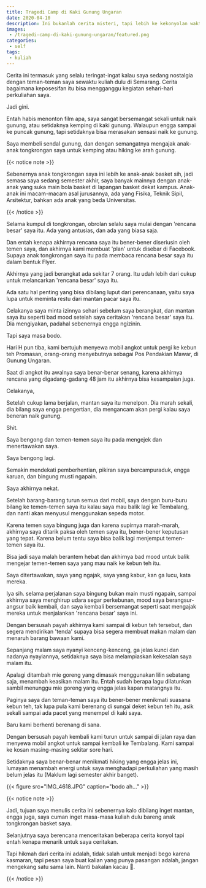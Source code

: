 ```yaml
---
title: Tragedi Camp di Kaki Gunung Ungaran
date: 2020-04-10
description: Ini bukanlah cerita misteri, tapi lebih ke kekonyolan waktu saya lagi hiking ke area kamping di kaki gunung Ungaran, waktu saya kuliah dulu.
images: 
 - /tragedi-camp-di-kaki-gunung-ungaran/featured.png
categories:
 - self
tags:
 - kuliah
---
```


Cerita ini termasuk yang selalu teringat-ingat kalau saya sedang nostalgia dengan teman-teman saya sewaktu kuliah dulu di Semarang. Cerita bagaimana keposesifan itu bisa mengganggu kegiatan sehari-hari perkuliahan saya. 

<!--more-->

Jadi gini. 

Entah habis menonton film apa, saya sangat bersemangat sekali untuk naik gunung, atau setidaknya kemping di kaki gunung. Walaupun engga sampai ke puncak gunung, tapi setidaknya bisa merasakan sensasi naik ke gunung.

Saya membeli sendal gunung, dan dengan semangatnya mengajak anak-anak tongkrongan saya untuk kemping atau hiking ke arah gunung. 

{{< notice note >}}

Sebenernya anak tongkrongan saya ini lebih ke anak-anak basket sih, jadi semasa saya sedang semester akhir, saya banyak mainnya dengan anak-anak yang suka main bola basket di lapangan basket dekat kampus. Anak-anak ini macam-macam asal jurusannya, ada yang Fisika, Teknik Sipil, Arsitektur, bahkan ada anak yang beda Universitas. 

{{< /notice >}}

Selama kumpul di tongkrongan, obrolan selalu saya mulai dengan 'rencana besar' saya itu. Ada yang antusias, dan ada yang biasa saja. 

Dan entah kenapa akhirnya rencana saya itu bener-bener diseriusin oleh temen saya, dan akhirnya kami membuat 'plan' untuk disebar di Facebook. Supaya anak tongkrongan saya itu pada membaca rencana besar saya itu dalam bentuk Flyer.

Akhirnya yang jadi berangkat ada sekitar 7 orang. Itu udah lebih dari cukup untuk melancarkan 'rencana besar' saya itu.

Ada satu hal penting yang bisa dibilang luput dari perencanaan, yaitu saya lupa untuk meminta restu dari mantan pacar saya itu. 

Celakanya saya minta izinnya sehari sebelum saya berangkat, dan mantan saya itu seperti bad mood setelah saya ceritakan 'rencana besar' saya itu. Dia mengiyakan, padahal sebenernya engga ngizinin. 

Tapi saya masa bodo.

Hari H pun tiba, kami bertujuh menyewa mobil angkot untuk pergi ke kebun teh Promasan, orang-orang menyebutnya sebagai Pos Pendakian Mawar, di Gunung Ungaran.

Saat di angkot itu awalnya saya benar-benar senang, karena akhirnya rencana yang digadang-gadang 48 jam itu akhirnya bisa kesampaian juga. 

Celakanya,

Setelah cukup lama berjalan, mantan saya itu menelpon. Dia marah sekali, dia bilang saya engga pengertian, dia mengancam akan pergi kalau saya beneran naik gunung.

Shit.

Saya bengong dan temen-temen saya itu pada mengejek dan menertawakan saya. 

Saya bengong lagi. 

Semakin mendekati pemberhentian, pikiran saya bercampuraduk, engga karuan, dan bingung musti ngapain. 

Saya akhirnya nekat.

Setelah barang-barang turun semua dari mobil, saya dengan buru-buru bilang ke temen-temen saya itu kalau saya mau balik lagi ke Tembalang, dan nanti akan menyusul menggunakan sepeda motor. 

Karena temen saya bingung juga dan karena supirnya marah-marah, akhirnya saya ditarik paksa oleh temen saya itu, bener-bener keputusan yang tepat. Karena belum tentu saya bisa balik lagi menjemput temen-temen saya itu. 

Bisa jadi saya malah berantem hebat dan akhirnya bad mood untuk balik mengejar temen-temen saya yang mau naik ke kebun teh itu.

Saya ditertawakan, saya yang ngajak, saya yang kabur, kan ga lucu, kata mereka. 

Iya sih. selama perjalanan saya bingung bukan main musti ngapain, sampai akhirnya saya menghirup udara segar perkebunan, mood saya berangsur-angsur baik kembali, dan saya kembali bersemangat seperti saat mengajak mereka untuk menjalankan 'rencana besar' saya ini. 

Dengan bersusah payah akhirnya kami sampai di kebun teh tersebut, dan segera mendirikan 'tenda' supaya bisa segera membuat makan malam dan menaruh barang bawaan kami.

Sepanjang malam saya nyanyi kenceng-kenceng, ga jelas kunci dan nadanya nyayiannya, setidaknya saya bisa melampiaskan kekesalan saya malam itu. 

Apalagi ditambah mie goreng yang dimasak menggunakan lilin sebatang saja, menambah keasikan malam itu. Entah sudah berapa lagu dilatunkan sambil menunggu mie goreng yang engga jelas kapan matangnya itu.

Paginya saya dan teman-teman saya itu bener-bener menikmati suasana kebun teh, tak lupa pula kami berenang di sungai deket kebun teh itu, asik sekali sampai ada pacet yang menempel di kaki saya. 

Baru kami berhenti berenang di sana.

Dengan bersusah payah kembali kami turun untuk sampai di jalan raya dan menyewa mobil angkot untuk sampai kembali ke Tembalang. Kami sampai ke kosan masing-masing sekitar sore hari. 

Setidaknya saya benar-benar menikmati hiking yang engga jelas ini, lumayan menambah energi untuk saya menghadapi perkuliahan yang masih belum jelas itu (Maklum lagi semester akhir banget).

{{< figure src="IMG_4618.JPG" caption="bodo ah..." >}}

{{< notice note >}}

Jadi, tujuan saya menulis cerita ini sebenernya kalo dibilang inget mantan, engga juga, saya cuman inget masa-masa kuliah dulu bareng anak tongkrongan basket saya. 

Selanjutnya saya berencana menceritakan beberapa cerita konyol tapi entah kenapa menarik untuk saya ceritakan.

Tapi hikmah dari cerita ini adalah, tidak salah untuk menjadi bego karena kasmaran, tapi pesan saya buat kalian yang punya pasangan adalah, jangan mengekang satu sama lain. Nanti bakalan kacau 🤣.

{{< /notice >}}